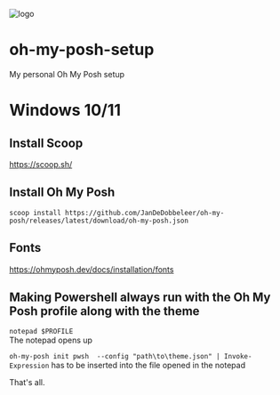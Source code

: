 
![logo](https://user-images.githubusercontent.com/95244851/186285969-f7694012-f834-4957-b35b-3d2dccaf5491.png)

# oh-my-posh-setup
My personal Oh My Posh setup

# Windows 10/11
## Install Scoop
https://scoop.sh/

## Install Oh My Posh
`scoop install https://github.com/JanDeDobbeleer/oh-my-posh/releases/latest/download/oh-my-posh.json`

## Fonts
https://ohmyposh.dev/docs/installation/fonts

## Making Powershell always run with the Oh My Posh profile along with the theme
`notepad $PROFILE`\
The notepad opens up

`oh-my-posh init pwsh  --config "path\to\theme.json" | Invoke-Expression` has to be inserted into the file opened in the notepad

That's all.
